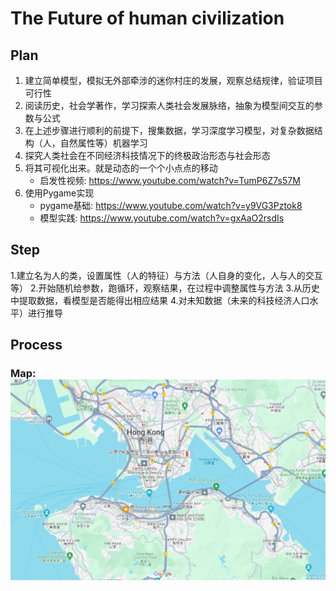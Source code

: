 # The Future of human civilization
## Plan
1. 建立简单模型，模拟无外部牵涉的迷你村庄的发展，观察总结规律，验证项目可行性 
2. 阅读历史，社会学著作，学习探索人类社会发展脉络，抽象为模型间交互的参数与公式 
3. 在上述步骤进行顺利的前提下，搜集数据，学习深度学习模型，对复杂数据结构（人，自然属性等）机器学习 
4. 探究人类社会在不同经济科技情况下的终极政治形态与社会形态 
5. 将其可视化出来。就是动态的一个个小点点的移动
   * 启发性视频: https://www.youtube.com/watch?v=TumP6Z7s57M 
6. 使用Pygame实现
   * pygame基础: https://www.youtube.com/watch?v=y9VG3Pztok8
   * 模型实践: https://www.youtube.com/watch?v=gxAaO2rsdIs
     
## Step
1.建立名为人的类，设置属性（人的特征）与方法（人自身的变化，人与人的交互等）
2.开始随机给参数，跑循环，观察结果，在过程中调整属性与方法
3.从历史中提取数据，看模型是否能得出相应结果
4.对未知数据（未来的科技经济人口水平）进行推导


## Process
### Map: <img alt="Map_HongKong.png" src="https://github.com/Zhonglin1231/Little_Village/blob/main/resource/Map_HongKong.png?raw=true" data-hpc="true" class="Box-sc-g0xbh4-0 kzRgrI">
